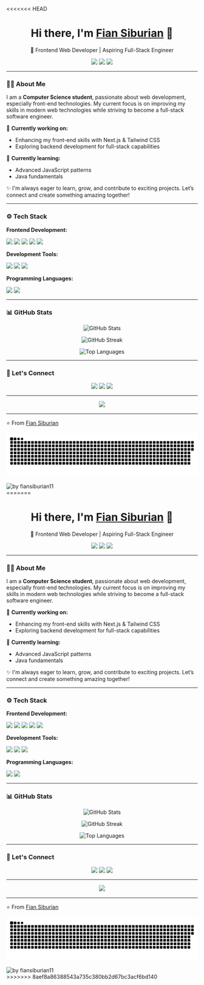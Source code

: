 <<<<<<< HEAD
<!-- HEADER -->
<h1 align="center">Hi there, I'm <a href="https://yourwebsite.com" target="_blank">Fian Siburian</a> 👋</h1>

<p align="center">
  🚀 Frontend Web Developer | Aspiring Full-Stack Engineer  
</p>

<p align="center">
  <a href="https://linkedin.com/in/yourprofile" target="_blank"><img src="https://img.shields.io/badge/LinkedIn-0A66C2?style=for-the-badge&logo=linkedin&logoColor=white"/></a>
  <a href="https://twitter.com/yourprofile" target="_blank"><img src="https://img.shields.io/badge/Twitter-1DA1F2?style=for-the-badge&logo=twitter&logoColor=white"/></a>
  <a href="mailto:yourmail@gmail.com"><img src="https://img.shields.io/badge/Email-D14836?style=for-the-badge&logo=gmail&logoColor=white"/></a>
</p>

---

<!-- ABOUT ME -->
### 👨‍💻 About Me

I am a **Computer Science student**, passionate about web development, especially front-end technologies. My current focus is on improving my skills in modern web technologies while striving to become a full-stack software engineer.

🔭 **Currently working on:**  
- Enhancing my front-end skills with Next.js & Tailwind CSS  
- Exploring backend development for full-stack capabilities  

🌱 **Currently learning:**  
- Advanced JavaScript patterns  
- Java fundamentals  

✨ I'm always eager to learn, grow, and contribute to exciting projects. Let’s connect and create something amazing together!

---

<!-- TECH STACK -->
### ⚙️ Tech Stack

**Frontend Development:**  
<p>
  <img src="https://img.shields.io/badge/HTML-E34F26?style=for-the-badge&logo=html5&logoColor=white"/>
  <img src="https://img.shields.io/badge/CSS-1572B6?style=for-the-badge&logo=css3&logoColor=white"/>
  <img src="https://img.shields.io/badge/Tailwind_CSS-38B2AC?style=for-the-badge&logo=tailwind-css&logoColor=white"/>
  <img src="https://img.shields.io/badge/React.js-61DAFB?style=for-the-badge&logo=react&logoColor=black"/>
  <img src="https://img.shields.io/badge/Next.js-000000?style=for-the-badge&logo=nextdotjs&logoColor=white"/>
</p>

**Development Tools:**  
<p>
  <img src="https://img.shields.io/badge/Git-F05032?style=for-the-badge&logo=git&logoColor=white"/>
  <img src="https://img.shields.io/badge/Vercel-000000?style=for-the-badge&logo=vercel&logoColor=white"/>
  <img src="https://img.shields.io/badge/Android_Studio-3DDC84?style=for-the-badge&logo=android-studio&logoColor=white"/>
</p>

**Programming Languages:**  
<p>
  <img src="https://img.shields.io/badge/JavaScript-F7DF1E?style=for-the-badge&logo=javascript&logoColor=black"/>
  <img src="https://img.shields.io/badge/Java-007396?style=for-the-badge&logo=java&logoColor=white"/>
</p>

---

<!-- GITHUB STATS -->
### 📊 GitHub Stats  

<p align="center">
  <img src="https://github-readme-stats.vercel.app/api?username=fiansiburian11&show_icons=true&theme=radical&hide_border=true" alt="GitHub Stats"/>
</p>

<p align="center">
  <img src="https://github-readme-streak-stats.herokuapp.com/?user=fiansiburian11&theme=radical&hide_border=true" alt="GitHub Streak"/>
</p>

<p align="center">
  <img src="https://github-readme-stats.vercel.app/api/top-langs/?username=fiansiburian11&layout=compact&theme=radical&hide_border=true" alt="Top Languages"/>
</p>

---

<!-- CONNECT WITH ME -->
### 🤝 Let's Connect  

<p align="center">
  <a href="https://linkedin.com/in/firman-parulian-siburian-4416832b3/" target="_blank"><img src="https://img.shields.io/badge/LinkedIn-0A66C2?style=for-the-badge&logo=linkedin&logoColor=white"/></a>
 <a href="https://instagram.com/fiansiburian_" target="_blank"><img src="https://img.shields.io/badge/Instagram-E4405F?style=for-the-badge&logo=instagram&logoColor=white"/></a>
  <a href="mailto:bukanfirman11@gmail.com"><img src="https://img.shields.io/badge/Email-D14836?style=for-the-badge&logo=gmail&logoColor=white"/></a>
</p>

---

<!-- FUN FACT -->
<p align="center">
  <img src="https://readme-typing-svg.herokuapp.com?color=%23F7A41D&lines=Frontend+Developer;Aspiring+Full-Stack+Engineer;Passionate+Learner;Always+Improving" />
</p>

---

⭐️ From [Fian Siburian](https://github.com/YourUsername)

<!-- Snake graph -->
<div align="center">
  <picture>
    <source media="(prefers-color-scheme: dark)" srcset="https://github.com/fiansiburian11/fiansiburian11/blob/main/github-contribution-grid-snake-dark.svg" />
    <source media="(prefers-color-scheme: light), (prefers-color-scheme: no-preference)" srcset="https://github.com/fiansiburian11/fiansiburian11/blob/main/github-contribution-grid-snake.svg" />
    <img src="https://github.com/fiansiburian11/fiansiburian11/blob/main/github-contribution-grid-snake.svg" alt="github-snake" />
  </picture>
<!-- <h4> _generated with [Platane/snk](https://platane.me/snk/)_</h4> -->
</div>

<br>

<div align="left">
  <img src="https://github-readme-activity-graph.vercel.app/graph?username=fiansiburian11&theme=github-compact&radius=16" height="auto" alt="by fiansiburian11"/>
</div>
=======
<!-- HEADER -->
<h1 align="center">Hi there, I'm <a href="https://yourwebsite.com" target="_blank">Fian Siburian</a> 👋</h1>

<p align="center">
  🚀 Frontend Web Developer | Aspiring Full-Stack Engineer  
</p>

<p align="center">
  <a href="https://linkedin.com/in/yourprofile" target="_blank"><img src="https://img.shields.io/badge/LinkedIn-0A66C2?style=for-the-badge&logo=linkedin&logoColor=white"/></a>
  <a href="https://twitter.com/yourprofile" target="_blank"><img src="https://img.shields.io/badge/Twitter-1DA1F2?style=for-the-badge&logo=twitter&logoColor=white"/></a>
  <a href="mailto:yourmail@gmail.com"><img src="https://img.shields.io/badge/Email-D14836?style=for-the-badge&logo=gmail&logoColor=white"/></a>
</p>

---

<!-- ABOUT ME -->
### 👨‍💻 About Me

I am a **Computer Science student**, passionate about web development, especially front-end technologies. My current focus is on improving my skills in modern web technologies while striving to become a full-stack software engineer.

🔭 **Currently working on:**  
- Enhancing my front-end skills with Next.js & Tailwind CSS  
- Exploring backend development for full-stack capabilities  

🌱 **Currently learning:**  
- Advanced JavaScript patterns  
- Java fundamentals  

✨ I'm always eager to learn, grow, and contribute to exciting projects. Let’s connect and create something amazing together!

---

<!-- TECH STACK -->
### ⚙️ Tech Stack

**Frontend Development:**  
<p>
  <img src="https://img.shields.io/badge/HTML-E34F26?style=for-the-badge&logo=html5&logoColor=white"/>
  <img src="https://img.shields.io/badge/CSS-1572B6?style=for-the-badge&logo=css3&logoColor=white"/>
  <img src="https://img.shields.io/badge/Tailwind_CSS-38B2AC?style=for-the-badge&logo=tailwind-css&logoColor=white"/>
  <img src="https://img.shields.io/badge/React.js-61DAFB?style=for-the-badge&logo=react&logoColor=black"/>
  <img src="https://img.shields.io/badge/Next.js-000000?style=for-the-badge&logo=nextdotjs&logoColor=white"/>
</p>

**Development Tools:**  
<p>
  <img src="https://img.shields.io/badge/Git-F05032?style=for-the-badge&logo=git&logoColor=white"/>
  <img src="https://img.shields.io/badge/Vercel-000000?style=for-the-badge&logo=vercel&logoColor=white"/>
  <img src="https://img.shields.io/badge/Android_Studio-3DDC84?style=for-the-badge&logo=android-studio&logoColor=white"/>
</p>

**Programming Languages:**  
<p>
  <img src="https://img.shields.io/badge/JavaScript-F7DF1E?style=for-the-badge&logo=javascript&logoColor=black"/>
  <img src="https://img.shields.io/badge/Java-007396?style=for-the-badge&logo=java&logoColor=white"/>
</p>

---

<!-- GITHUB STATS -->
### 📊 GitHub Stats  

<p align="center">
  <img src="https://github-readme-stats.vercel.app/api?username=fiansiburian11&show_icons=true&theme=radical&hide_border=true" alt="GitHub Stats"/>
</p>

<p align="center">
  <img src="https://github-readme-streak-stats.herokuapp.com/?user=fiansiburian11&theme=radical&hide_border=true" alt="GitHub Streak"/>
</p>

<p align="center">
  <img src="https://github-readme-stats.vercel.app/api/top-langs/?username=fiansiburian11&layout=compact&theme=radical&hide_border=true" alt="Top Languages"/>
</p>

---

<!-- CONNECT WITH ME -->
### 🤝 Let's Connect  

<p align="center">
  <a href="https://linkedin.com/in/firman-parulian-siburian-4416832b3/" target="_blank"><img src="https://img.shields.io/badge/LinkedIn-0A66C2?style=for-the-badge&logo=linkedin&logoColor=white"/></a>
 <a href="https://instagram.com/fiansiburian_" target="_blank"><img src="https://img.shields.io/badge/Instagram-E4405F?style=for-the-badge&logo=instagram&logoColor=white"/></a>
  <a href="mailto:bukanfirman11@gmail.com"><img src="https://img.shields.io/badge/Email-D14836?style=for-the-badge&logo=gmail&logoColor=white"/></a>
</p>

---

<!-- FUN FACT -->
<p align="center">
  <img src="https://readme-typing-svg.herokuapp.com?color=%23F7A41D&lines=Frontend+Developer;Aspiring+Full-Stack+Engineer;Passionate+Learner;Always+Improving" />
</p>

---

⭐️ From [Fian Siburian](https://github.com/YourUsername)

<!-- Snake graph -->
<div align="center">
  <picture>
    <source media="(prefers-color-scheme: dark)" srcset="https://github.com/fiansiburian11/fiansiburian11/blob/main/github-contribution-grid-snake-dark.svg" />
    <source media="(prefers-color-scheme: light), (prefers-color-scheme: no-preference)" srcset="https://github.com/fiansiburian11/fiansiburian11/blob/main/github-contribution-grid-snake.svg" />
    <img src="https://github.com/fiansiburian11/fiansiburian11/blob/main/github-contribution-grid-snake.svg" alt="github-snake" />
  </picture>
<!-- <h4> _generated with [Platane/snk](https://platane.me/snk/)_</h4> -->
</div>

<br>

<div align="left">
  <img src="https://github-readme-activity-graph.vercel.app/graph?username=fiansiburian11&theme=github-compact&radius=16" height="auto" alt="by fiansiburian11"/>
</div>
>>>>>>> 8aef8a86388543a735c380bb2d67bc3acf6bd140
